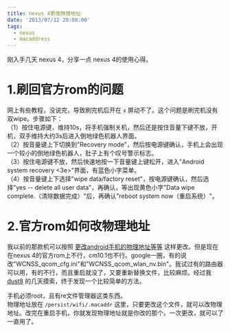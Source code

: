 ```yaml
---
title: nexus 4更改物理地址
date: '2013/07/12 20:00:00'
tags:
  - nexus
  - macaddress
---
```


刚入手几天 nexus 4，分享一点 nexus 4的使用心得。

# 1.刷回官方rom的问题

网上有些教程，没说完，导致刷完机后开在 `x` 屏动不了。这个问题是刷完机没有双wipe。步骤如下：<br>
（1）按住电源键，维持10s，将手机强制关机，然后还是按住音量下键不放，开机，双手维持大约3s后进入倒地绿色机器人界面。<br>
（2）按音量键上下切换到"Recovery mode"，然后按电源键确认，手机上会出现一个较小的倒地绿色机器人，肚子上有个叹号警示标志。<br>
（3）按住电源键不放，然后快速地按一下音量键上键松开，进入"Android system recovery <3e>"界面，有蓝色小字菜单。<br>
（4）按音量键上下选择"wipe data/factory reset"，按电源键确认，然后选择"yes -- delete all user data"，再确认，等出现黄色小字"Data wipe complete.（清除数据完成）"后，再确认"reboot system now（重启系统）"。

# 2.官方rom如何改物理地址

我以前的那款机可以按照 [更改android手机的物理地址等等](http://blog.dust8.com/p/2) 这样更改。但是现在在nexus 4的官方rom上不行，cm10.1也不行。google一圈，有的说改"WCNSS_qcom_cfg.ini"和"WCNSS_qcom_wlan_nv.bin"。我试过有的路由器可以用，有的不行，而且重启就没了，又要重新替换文件，比较麻烦。经过我 [dust8](http://www.dust8.com) 的几天摸索，终于发现一个比较简单的方法。

手机必须root，且有re文件管理器这类东西。<br>
物理地址放在 `/persist/wifi/.macaddr` 这里，只要更改这个文件，就可以改物理地址。改完在重启手机，你就发现物理地址就是你改的那个。一次更改，就可以了一直用了。
